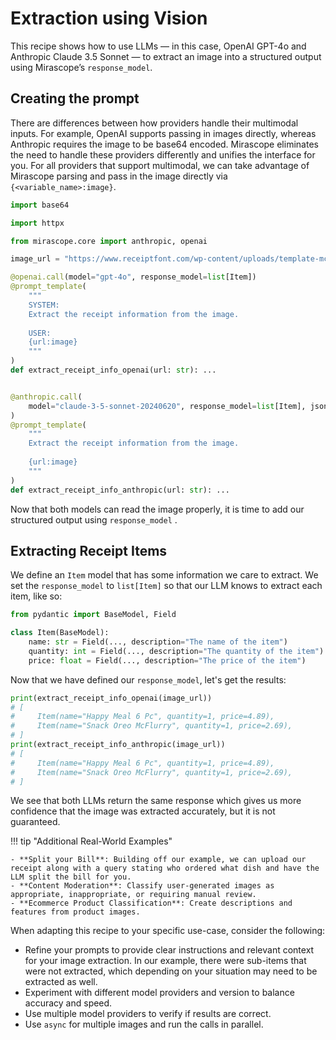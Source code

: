 # Extraction using Vision

This recipe shows how to use LLMs — in this case, OpenAI GPT-4o and Anthropic Claude 3.5 Sonnet — to extract an image into a structured output using Mirascope’s `response_model`.

## Creating the prompt

There are differences between how providers handle their multimodal inputs. For example, OpenAI supports passing in images directly, whereas Anthropic requires the image to be base64 encoded. Mirascope eliminates the need to handle these providers differently and unifies the interface for you. For all providers that support multimodal, we can take advantage of Mirascope parsing and pass in the image directly via `{<variable_name>:image}`.

```python
import base64

import httpx

from mirascope.core import anthropic, openai

image_url = "https://www.receiptfont.com/wp-content/uploads/template-mcdonalds-1-screenshot-fit.png"

@openai.call(model="gpt-4o", response_model=list[Item])
@prompt_template(
    """
    SYSTEM:
    Extract the receipt information from the image.
    
    USER:
    {url:image}
    """
)
def extract_receipt_info_openai(url: str): ...


@anthropic.call(
    model="claude-3-5-sonnet-20240620", response_model=list[Item], json_mode=True
)
@prompt_template(
    """
    Extract the receipt information from the image.
    
    {url:image}
    """
)
def extract_receipt_info_anthropic(url: str): ...
```

Now that both models can read the image properly, it is time to add our structured output using `response_model` .

## Extracting Receipt Items

We define an `Item` model that has some information we care to extract. We set the `response_model` to `list[Item]` so that our LLM knows to extract each item, like so:

```python
from pydantic import BaseModel, Field

class Item(BaseModel):
    name: str = Field(..., description="The name of the item")
    quantity: int = Field(..., description="The quantity of the item")
    price: float = Field(..., description="The price of the item")
```

Now that we have defined our `response_model`, let's get the results:

```python
print(extract_receipt_info_openai(image_url))
# [
#     Item(name="Happy Meal 6 Pc", quantity=1, price=4.89),
#     Item(name="Snack Oreo McFlurry", quantity=1, price=2.69),
# ]
print(extract_receipt_info_anthropic(image_url))
# [
#     Item(name="Happy Meal 6 Pc", quantity=1, price=4.89),
#     Item(name="Snack Oreo McFlurry", quantity=1, price=2.69),
# ]
```

We see that both LLMs return the same response which gives us more confidence that the image was extracted accurately, but it is not guaranteed.

!!! tip "Additional Real-World Examples"

    - **Split your Bill**: Building off our example, we can upload our receipt along with a query stating who ordered what dish and have the LLM split the bill for you.
    - **Content Moderation**: Classify user-generated images as appropriate, inappropriate, or requiring manual review.
    - **Ecommerce Product Classification**: Create descriptions and features from product images.

When adapting this recipe to your specific use-case, consider the following:

- Refine your prompts to provide clear instructions and relevant context for your image extraction. In our example, there were sub-items that were not extracted, which depending on your situation may need to be extracted as well.
- Experiment with different model providers and version to balance accuracy and speed.
- Use multiple model providers to verify if results are correct.
- Use `async` for multiple images and run the calls in parallel.
